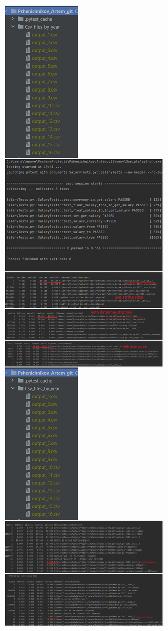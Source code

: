 ![img.png](readme_images/img.png)
![img_1.png](readme_images/img_1.png)
![](readme_images/without_datetime.png)
![](readme_images/datetime.png)
![](readme_images/date_parser.png)
![](readme_images/img.png)
![](readme_images/multiprocessing.png)
![](readme_images/concurrent_futures.png)